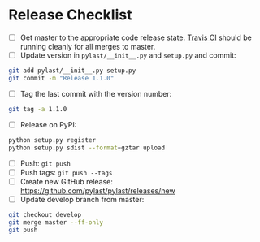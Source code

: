 # Release Checklist

* [ ] Get master to the appropriate code release state. [Travis CI](https://travis-ci.org/pylast/pylast) should be running cleanly for all merges to master.
* [ ] Update version in `pylast/__init__.py` and `setup.py` and commit:
```bash
git add pylast/__init__.py setup.py
git commit -m "Release 1.1.0"
```
* [ ] Tag the last commit with the version number:
```bash
git tag -a 1.1.0
```
* [ ] Release on PyPI:
```bash
python setup.py register
python setup.py sdist --format=gztar upload
```
* [ ] Push: `git push`
* [ ] Push tags: `git push --tags`
* [ ] Create new GitHub release: https://github.com/pylast/pylast/releases/new
* [ ] Update develop branch from master:
```bash
git checkout develop
git merge master --ff-only
git push
```
